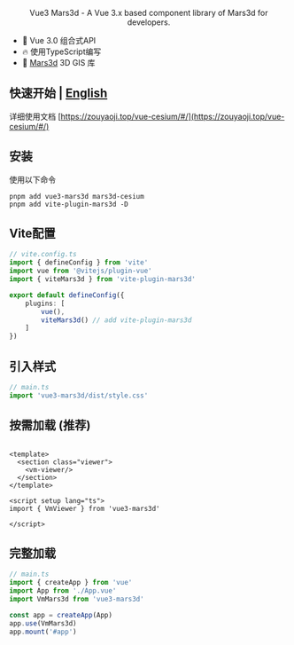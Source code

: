 <p align="center">Vue3 Mars3d - A Vue 3.x based component library of Mars3d for developers.</p>

- 💪 Vue 3.0 组合式API
- 🔥 使用TypeScript编写
- 🎉 [Mars3d](http://mars3d.cn/) 3D GIS 库

## 快速开始 | [English](./README.md)

详细使用文档 [https://zouyaoji.top/vue-cesium/#/](https://zouyaoji.top/vue-cesium/#/)

## 安装

使用以下命令

```pnpm
pnpm add vue3-mars3d mars3d-cesium
pnpm add vite-plugin-mars3d -D
```

## Vite配置

```ts
// vite.config.ts
import { defineConfig } from 'vite'
import vue from '@vitejs/plugin-vue'
import { viteMars3d } from 'vite-plugin-mars3d'

export default defineConfig({
    plugins: [
        vue(),
        viteMars3d() // add vite-plugin-mars3d
    ]
})
```

## 引入样式

```ts
// main.ts
import 'vue3-mars3d/dist/style.css'

```

## 按需加载 (推荐)

```vue

<template>
  <section class="viewer">
    <vm-viewer/>
  </section>
</template>

<script setup lang="ts">
import { VmViewer } from 'vue3-mars3d'

</script>

```

## 完整加载

```ts
// main.ts
import { createApp } from 'vue'
import App from './App.vue'
import VmMars3d from 'vue3-mars3d'

const app = createApp(App)
app.use(VmMars3d)
app.mount('#app')

```
